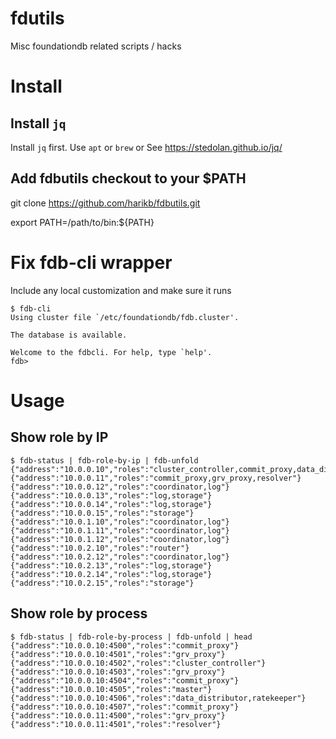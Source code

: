 # fdutils
Misc foundationdb related scripts / hacks

# Install

## Install `jq` 

Install `jq` first. Use `apt` or `brew` or See https://stedolan.github.io/jq/ 

## Add fdbutils checkout to your $PATH

git clone https://github.com/harikb/fdbutils.git 

export PATH=/path/to/bin:${PATH}

# Fix fdb-cli wrapper

Include any local customization and make sure it runs

	$ fdb-cli
	Using cluster file `/etc/foundationdb/fdb.cluster'.

	The database is available.

	Welcome to the fdbcli. For help, type `help'.
	fdb>

# Usage

## Show role by IP

	$ fdb-status | fdb-role-by-ip | fdb-unfold
	{"address":"10.0.0.10","roles":"cluster_controller,commit_proxy,data_distributor,grv_proxy,master,ratekeeper"}
	{"address":"10.0.0.11","roles":"commit_proxy,grv_proxy,resolver"}
	{"address":"10.0.0.12","roles":"coordinator,log"}
	{"address":"10.0.0.13","roles":"log,storage"}
	{"address":"10.0.0.14","roles":"log,storage"}
	{"address":"10.0.0.15","roles":"storage"}
	{"address":"10.0.1.10","roles":"coordinator,log"}
	{"address":"10.0.1.11","roles":"coordinator,log"}
	{"address":"10.0.1.12","roles":"coordinator,log"}
	{"address":"10.0.2.10","roles":"router"}
	{"address":"10.0.2.12","roles":"coordinator,log"}
	{"address":"10.0.2.13","roles":"log,storage"}
	{"address":"10.0.2.14","roles":"log,storage"}
	{"address":"10.0.2.15","roles":"storage"}

## Show role by process

	$ fdb-status | fdb-role-by-process | fdb-unfold | head
	{"address":"10.0.0.10:4500","roles":"commit_proxy"}
	{"address":"10.0.0.10:4501","roles":"grv_proxy"}
	{"address":"10.0.0.10:4502","roles":"cluster_controller"}
	{"address":"10.0.0.10:4503","roles":"grv_proxy"}
	{"address":"10.0.0.10:4504","roles":"commit_proxy"}
	{"address":"10.0.0.10:4505","roles":"master"}
	{"address":"10.0.0.10:4506","roles":"data_distributor,ratekeeper"}
	{"address":"10.0.0.10:4507","roles":"commit_proxy"}
	{"address":"10.0.0.11:4500","roles":"grv_proxy"}
	{"address":"10.0.0.11:4501","roles":"resolver"}

